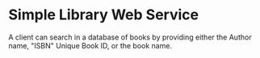 # Simple Library Web Service

A client can search in a database of books by providing either the Author name, "ISBN" Unique Book ID, or the book name.
